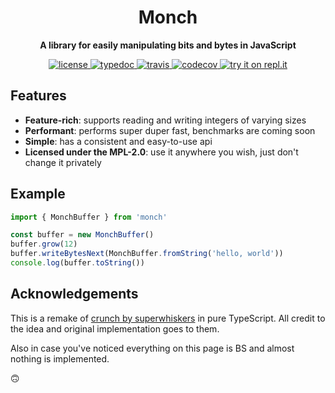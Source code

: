 <h1 align='center'>Monch</h1>

<p align='center'>
	<b>A library for easily manipulating bits and bytes in JavaScript</b>
</p>

<p align='center'>
	<a href='https://github.com/kognise/monch/blob/master/license.txt'>
		<img src='https://img.shields.io/badge/license-MPL--2.0-brightgreen' alt='license' />
	</a>
	<a href='https://kognise.github.io/monch/'>
		<img src='https://img.shields.io/badge/typedoc-reference-informational' alt='typedoc' />
	</a>
	<a href='https://travis-ci.org/superwhiskers/crunch'>
		<img src='https://travis-ci.org/superwhiskers/crunch.svg?branch=master' alt='travis' />
	</a>
	<a href='https://codecov.io/gh/superwhiskers/crunch'>
		<img src='https://codecov.io/gh/superwhiskers/crunch/branch/master/graph/badge.svg' alt='codecov' />
	</a>
	<a href='https://repl.it/github/https://github.com/superwhiskers/crunch?ref=button'>
		<img src='https://img.shields.io/badge/try%20it%20on-repl.it-%2359646A.svg' alt='try it on repl.it' />
	</a>
</p>

## Features

- **Feature-rich**: supports reading and writing integers of varying sizes
- **Performant**: performs super duper fast, benchmarks are coming soon
- **Simple**: has a consistent and easy-to-use api
- **Licensed under the MPL-2.0**: use it anywhere you wish, just don't change it privately

## Example

```js
import { MonchBuffer } from 'monch'

const buffer = new MonchBuffer()
buffer.grow(12)
buffer.writeBytesNext(MonchBuffer.fromString('hello, world'))
console.log(buffer.toString())
```

## Acknowledgements

This is a remake of [crunch by superwhiskers](https://github.com/superwhiskers/crunch/) in pure TypeScript. All credit to the idea and original implementation goes to them.

Also in case you've noticed everything on this page is BS and almost nothing is implemented.

🙃